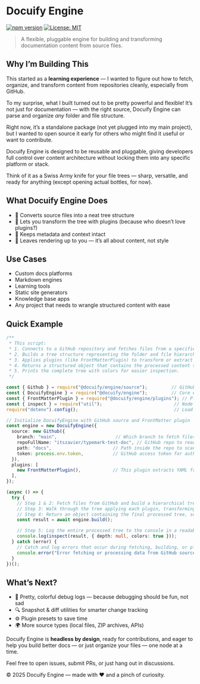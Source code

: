 
# Docuify Engine

[![npm version](https://img.shields.io/npm/l/@docuify/engine)](https://www.npmjs.com/package/@docuify/engine)
[![License: MIT](https://img.shields.io/badge/License-MIT-yellow.svg)](https://opensource.org/licenses/MIT)


> A flexible, pluggable engine for building and transforming documentation content from source files.



## Why I’m Building This

This started as a **learning experience** — I wanted to figure out how to fetch, organize, and transform content from repositories cleanly, especially from GitHub.

To my surprise, what I built turned out to be pretty powerful and flexible! It’s not just for documentation — with the right source, Docuify Engine can parse and organize *any* folder and file structure.

Right now, it’s a standalone package (not yet plugged into my main project), but I wanted to open source it early for others who might find it useful or want to contribute.

Docuify Engine is designed to be reusable and pluggable, giving developers full control over content architecture without locking them into any specific platform or stack.

Think of it as a Swiss Army knife for your file trees — sharp, versatile, and ready for anything (except opening actual bottles, for now).



## What Docuify Engine Does

- 📁 Converts source files into a neat tree structure
- 🔌 Lets you transform the tree with plugins (because who doesn’t love plugins?)
- 🧠 Keeps metadata and context intact
- 🚫 Leaves rendering up to you — it’s all about content, not style



## Use Cases

- Custom docs platforms
- Markdown engines
- Learning tools
- Static site generators
- Knowledge base apps
- Any project that needs to wrangle structured content with ease


## Quick Example

```ts
/**
 * This script:
 * 1. Connects to a GitHub repository and fetches files from a specified path and branch.
 * 2. Builds a tree structure representing the folder and file hierarchy of the source.
 * 3. Applies plugins (like FrontMatterPlugin) to transform or extract metadata from files.
 * 4. Returns a structured object that contains the processed content tree.
 * 5. Prints the complete tree with colors for easier inspection.
 */

const { Github } = require("@docuify/engine/source");         // GitHub source implementation to fetch files
const { DocuifyEngine } = require("@docuify/engine");         // Core engine that builds and processes the tree
const { FrontMatterPlugin } = require("@docuify/engine/plugins"); // Plugin to parse YAML frontmatter in files
const { inspect } = require("util");                           // Node util for pretty console output
require("dotenv").config();                                    // Load environment variables from .env

// Initialize DocuifyEngine with GitHub source and FrontMatter plugin
const engine = new DocuifyEngine({
  source: new Github({
    branch: "main",                      // Which branch to fetch files from
    repoFullName: "itszavier/typemark-test-doc", // GitHub repo to read files from
    path: "docs",                       // Path inside the repo to scan files
    token: process.env.token,           // GitHub access token for authentication (required for private repos or higher rate limits)
  }),
  plugins: [
    new FrontMatterPlugin(),            // This plugin extracts YAML frontmatter metadata from markdown files
  ],
});

(async () => {
  try {
    // Step 1 & 2: Fetch files from GitHub and build a hierarchical tree structure representing folders and files.
    // Step 3: Walk through the tree applying each plugin, transforming or augmenting the nodes.
    // Step 4: Return an object containing the final processed tree, source info, and applied plugin names.
    const result = await engine.build();

    // Step 5: Log the entire processed tree to the console in a readable, colorized format.
    console.log(inspect(result, { depth: null, colors: true }));
  } catch (error) {
    // Catch and log errors that occur during fetching, building, or plugin application.
    console.error("Error fetching or processing data from GitHub source:", error);
  }
})();

````

## What’s Next?

* 🎨 Pretty, colorful debug logs — because debugging should be fun, not sad
* 🔍 Snapshot & diff utilities for smarter change tracking
* ⚙️ Plugin presets to save time
* 🌍 More source types (local files, ZIP archives, APIs)



Docuify Engine is **headless by design**, ready for contributions, and eager to help you build better docs — or just organize your files — one node at a time.



Feel free to open issues, submit PRs, or just hang out in discussions.



© 2025 Docuify Engine — made with ❤️ and a pinch of curiosity.



